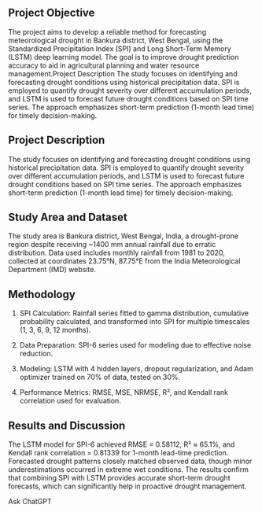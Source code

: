 ## Project Objective
The project aims to develop a reliable method for forecasting meteorological drought in Bankura district, West Bengal, using the Standardized Precipitation Index (SPI) and Long Short-Term Memory (LSTM) deep learning model. The goal is to improve drought prediction accuracy to aid in agricultural planning and water resource management.Project Description
The study focuses on identifying and forecasting drought conditions using historical precipitation data. SPI is employed to quantify drought severity over different accumulation periods, and LSTM is used to forecast future drought conditions based on SPI time series. The approach emphasizes short-term prediction (1-month lead time) for timely decision-making.
 
## Project Description
The study focuses on identifying and forecasting drought conditions using historical precipitation data. SPI is employed to quantify drought severity over different accumulation periods, and LSTM is used to forecast future drought conditions based on SPI time series. The approach emphasizes short-term prediction (1-month lead time) for timely decision-making.

## Study Area and Dataset
The study area is Bankura district, West Bengal, India, a drought-prone region despite receiving ~1400 mm annual rainfall due to erratic distribution. Data used includes monthly rainfall from 1981 to 2020, collected at coordinates 23.75°N, 87.75°E from the India Meteorological Department (IMD) website.

## Methodology

1. SPI Calculation: Rainfall series fitted to gamma distribution, cumulative probability calculated, and transformed into SPI for multiple timescales (1, 3, 6, 9, 12 months).

2. Data Preparation: SPI-6 series used for modeling due to effective noise reduction.

3. Modeling: LSTM with 4 hidden layers, dropout regularization, and Adam optimizer trained on 70% of data, tested on 30%.

4. Performance Metrics: RMSE, MSE, NRMSE, R², and Kendall rank correlation used for evaluation.

## Results and Discussion
The LSTM model for SPI-6 achieved RMSE = 0.58112, R² ≈ 65.1%, and Kendall rank correlation = 0.81339 for 1-month lead-time prediction. Forecasted drought patterns closely matched observed data, though minor underestimations occurred in extreme wet conditions. The results confirm that combining SPI with LSTM provides accurate short-term drought forecasts, which can significantly help in proactive drought management.










Ask ChatGPT
